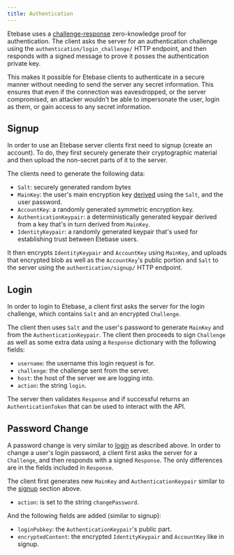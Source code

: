 ```yaml
---
title: Authentication
---
```


Etebase uses a [challenge-response](https://en.wikipedia.org/wiki/Challenge%E2%80%93response_authentication) zero-knowledge proof for authentication. The client asks the server for an authentication challenge using the `authentication/login_challenge/` HTTP endpoint, and then responds with a signed message to prove it posses the authentication private key.

This makes it possible for Etebase clients to authenticate in a secure manner without needing to send the server any secret information. This ensures that even if the connection was eavesdropped, or the server compromised, an attacker wouldn't be able to impersonate the user, login as them, or gain access to any secret information.


## Signup

In order to use an Etebase server clients first need to signup (create an account). To do, they first securely generate their cryptographic material and then upload the non-secret parts of it to the server.

The clients need to generate the following data:

* `Salt`: securely generated random bytes
* `MainKey`: the user's main encryption key [derived](./introduction.md#key-derivation) using the `Salt`, and the user password.
* `AccountKey`: a randomly generated symmetric encryption key.
* `AuthenticationKeypair`: a deterministically generated keypair derived from a key that's in turn derived from `MainKey`.
* `IdentityKeypair`: a randomly generated keypair that's used for establishing trust between Etebase users.

It then encrypts `IdentityKeypair` and `AccountKey` using `MainKey`, and uploads that encrypted blob as well as the `AccountKey`'s public portion and `Salt` to the server using the `authentication/signup/` HTTP endpoint.


## Login

In order to login to Etebase, a client first asks the server for the login challenge, which contains `Salt` and an encrypted `Challenge`.

The client then uses `Salt` and the user's password to generate `MainKey` and from the `AuthenticationKeypair`. The client then proceeds to sign `Challenge` as well as some extra data using a `Response` dictionary with the following fields:

* `username`: the username this login request is for.
* `challenge`: the challenge sent from the server.
* `host`: the host of the server we are logging into.
* `action`: the string `login`.

The server then validates `Response` and if successful returns an `AuthenticationToken` that can be used to interact with the API.


## Password Change

A password change is very similar to [login](#login) as described above.
In order to change a user's login password, a client first asks the server for a `Challenge`, and then responds with a signed `Response`. The only differences are in the fields included in `Response`.

The client first generates new `MainKey` and `AuthenticationKeypair` similar to the [signup](#signup) section above.

* `action`: is set to the string `changePassword`.

And the following fields are added (similar to signup):

* `loginPubkey`: the `AuthenticationKeypair`'s public part.
* `encryptedContent`: the encrypted `IdentityKeypair` and `AccountKey` like in signup.
